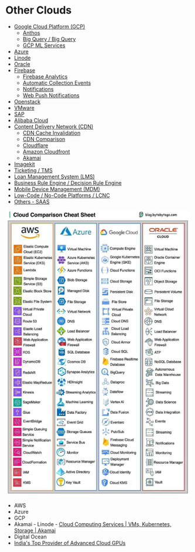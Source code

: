 # Other Clouds

- [Google Cloud Platform (GCP)](cloud/others/gcp-google-cloud-platform.md)
    - [Anthos](cloud/others/gcp-anthos.md)
    - [Big Query / Big Query](data-warehouses/bigquery/readme.md)
    - [GCP ML Services](cloud/others/gcp-ml-services.md)
- [Azure](azure/readme.md)
- [Linode](cloud/others/linode.md)
- [Oracle](oracle)
- [Firebase](firebase/readme.md)
    - [Firebase Analytics](cloud/others/firebase/firebase-google-analytics.md)
    - [Automatic Collection Events](firebase/automatic-collected-events)
    - [Notifications](cloud/others/firebase/fcm-notifications.md)
    - [Web Push Notifications](cloud/others/firebase/web-push-notifications.md)
- [Openstack](openstack)
- [VMware](cloud/others/vmware.md)
- [SAP](cloud/others/sap.md)
- [Alibaba Cloud](cloud/others/alibaba-cloud.md)
- [Content Delivery Network (CDN)](cloud/others/cdn-content-delivery-network.md)
	- [CDN Cache Invalidation](cloud/others/cdn-cache-invalidation.md)
	- [CDN Comparison](cloud/others/cdn-comparison.md)
	- [Cloudflare](cloud/others/cloudflare.md)
	- [Amazon Cloudfront](cloud/aws/networking-content-delivery/amazon-cloudfront.md)
	- [Akamai](cloud/others/akamai.md)
- [Imagekit](cloud/others/imagekit.md)
- [Ticketing / TMS](ticketing-tms)
- [Loan Management System (LMS)](cloud/others/loan-management-system-lms.md)
- [Business Rule Engine / Decision Rule Engine](business-rule-engine)
- [Mobile Device Management (MDM)](cloud/others/mdm-mobile-device-management.md)
- [Low-Code / No-Code Platforms / LCNC](cloud/others/low-code-no-code-lcnc.md)
- [Others - SAAS](others-saas)

![cloud-comparison](../../media/Pasted%20image%2020231216002914.jpg)

- AWS
- Azure
- GCP
- Akamai - Linode - [Cloud Computing Services | VMs, Kubernetes, Storage | Akamai](https://www.linode.com/)
- Digital Ocean
- [India's Top Provider of Advanced Cloud GPUs](https://www.e2enetworks.com/)
